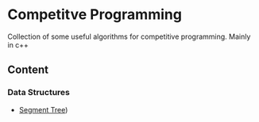 # Competitve Programming 
Collection of some useful algorithms for competitive programming. 
Mainly in c++ 

## Content

### Data Structures 
- [Segment Tree](data_strucutres/segment_tree))